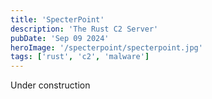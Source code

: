 ```yaml
---
title: 'SpecterPoint'
description: 'The Rust C2 Server'
pubDate: 'Sep 09 2024'
heroImage: '/specterpoint/specterpoint.jpg'
tags: ['rust', 'c2', 'malware']
---
```


Under construction
